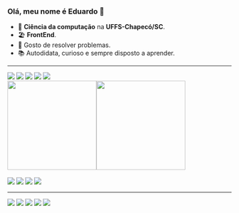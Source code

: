 ### Olá, meu nome é Eduardo 👋
- 📖 <strong>Ciência da computação</strong> na <strong>UFFS-Chapecó/SC</strong>.
- 🏖️ <strong>FrontEnd</strong>.
- 🚩 Gosto de resolver problemas. 
- 📚 Autodidata, curioso e sempre disposto a aprender.
<!-- 👨‍💻 Linguagens: <strong>HTML | CSS | JavaScript | Python | C | C++</strong>.
- ⌨️ Tecnologias e recursos: <strong>React | Sass | BootStrap | Node | Django | TailWind</strong>. --!>
<hr>
<div>
  <a href="#"><img src="https://img.shields.io/badge/HTML5-E34F26?style=for-the-badge&logo=html5&logoColor=white"/></a>  
  <a href="#"><img src="https://img.shields.io/badge/CSS3-1572B6?style=for-the-badge&logo=css3&logoColor=white"/></a> 
  <a href="#"><img src="https://img.shields.io/badge/JavaScript-F7DF1E?style=for-the-badge&logo=javascript&logoColor=black"/></a> 
  <a href="#"><img src="https://img.shields.io/badge/Python-14354C?style=for-the-badge&logo=python&logoColor=white"/></a>
  <a href="#"><img src="https://img.shields.io/badge/C%2B%2B-00599C?style=for-the-badge&logo=c%2B%2B&logoColor=white"/></a> 
</div>
<div style="display: flex; flex-wrap: no-wrap;">
  <a href="#"><img src="https://github-readme-stats.vercel.app/api?username=EduardoFiorentin&theme=blue-green" style="height: 200px"/></a> 
  <a href="#"><img src="https://github-readme-stats.vercel.app/api/top-langs/?username=EduardoFiorentin&theme=blue-green" style="height: 200px"/></a> 
</div>
<br>
<div>
  <a href="#"><img src="https://img.shields.io/badge/jQuery-0769AD?style=for-the-badge&logo=jquery&logoColor=white"/></a>   
  <a href="#"><img src="https://img.shields.io/badge/React-20232A?style=for-the-badge&logo=react&logoColor=61DAFB"/></a>   
  <a href="#"><img src="https://img.shields.io/badge/Sass-CC6699?style=for-the-badge&logo=sass&logoColor=white"/></a>   
  <a href="#"><img src="https://img.shields.io/badge/Bootstrap-563D7C?style=for-the-badge&logo=bootstrap&logoColor=white"/></a> 
</div>
<hr>
<div>
  <a href="https://www.linkedin.com/in/eduardo-vinicius-a98713202/"><img src="https://img.shields.io/badge/LinkedIn-0077B5?style=for-the-badge&logo=linkedin&logoColor=white"/></a> 
  <a href="mailto:eduardofiorentin336@gmail.com"><img src="https://img.shields.io/badge/Gmail-D14836?style=for-the-badge&logo=gmail&logoColor=white"/></a>
  <a href="https://www.facebook.com/eduardo.fiorentin.1/"><img src="https://img.shields.io/badge/Facebook-1877F2?style=for-the-badge&logo=facebook&logoColor=white"/></a>
  <a href="https://www.instagram.com/eduardo_vin.png/"><img src="https://img.shields.io/badge/Instagram-E4405F?style=for-the-badge&logo=instagram&logoColor=white"/></a>
  <a href="https://wa.me/+5554999967764"><img src="https://img.shields.io/badge/WhatsApp-25D366?style=for-the-badge&logo=whatsapp&logoColor=white"/></a>
</div>

